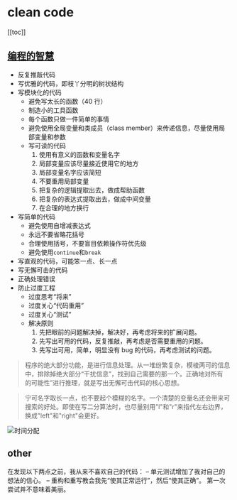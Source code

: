 # clean code
[[toc]]

## [编程的智慧](http://www.yinwang.org/blog-cn/2015/11/21/programming-philosophy)

- 反复推敲代码
- 写优雅的代码，即枝丫分明的树状结构
- 写模块化的代码
  - 避免写太长的函数（40 行）
  - 制造小的工具函数
  - 每个函数只做一件简单的事情
  - 避免使用全局变量和类成员（class member）来传递信息，尽量使用局部变量和参数
  - 写可读的代码
    1. 使用有意义的函数和变量名字
    2. 局部变量应该尽量接近使用它的地方
    3. 局部变量名字应该简短
    4. 不要重用局部变量
    5. 把复杂的逻辑提取出去，做成帮助函数
    6. 把复杂的表达式提取出去，做成中间变量
    7. 在合理的地方换行
- 写简单的代码
  - 避免使用自增减表达式
  - 永远不要省略花括号
  - 合理使用括号，不要盲目依赖操作符优先级
  - 避免使用`continue`和`break`
- 写直观的代码，可能笨一点、长一点
- 写无懈可击的代码
- 正确处理错误
- 防止过度工程
  - 过度思考“将来”
  - 过度关心“代码重用”
  - 过度关心“测试”
  - 解决原则
    1.  先把眼前的问题解决掉，解决好，再考虑将来的扩展问题。
    2.  先写出可用的代码，反复推敲，再考虑是否需要重用的问题。
    3.  先写出可用，简单，明显没有 bug 的代码，再考虑测试的问题。

> 程序的绝大部分功能，是进行信息处理。从一堆纷繁复杂，模棱两可的信息中，排除掉绝大部分“干扰信息”，找到自己需要的那一个。正确地对所有
> 的可能性”进行推理，就是写出无懈可击代码的核心思想。

> 宁可名字取长一点，也不要起个模糊的名字。一个清楚的变量名还会带来可搜索的好处。即使在写二分算法时，也尽量别用"l"和"r"来指代左右边界，
> 换成"left"和"right"会更好。

![时间分配](https://pic2.zhimg.com/v2-efc44075081622a7506a2ca9c1bf4746_b.jpg)

## other

在发现以下两点之前，我从来不喜欢自己的代码：
– 单元测试增加了我对自己的想法的信心。
– 重构和重写教会我先“使其正常运行”，然后“使其正确”。 第一次尝试并不意味着美丽。


